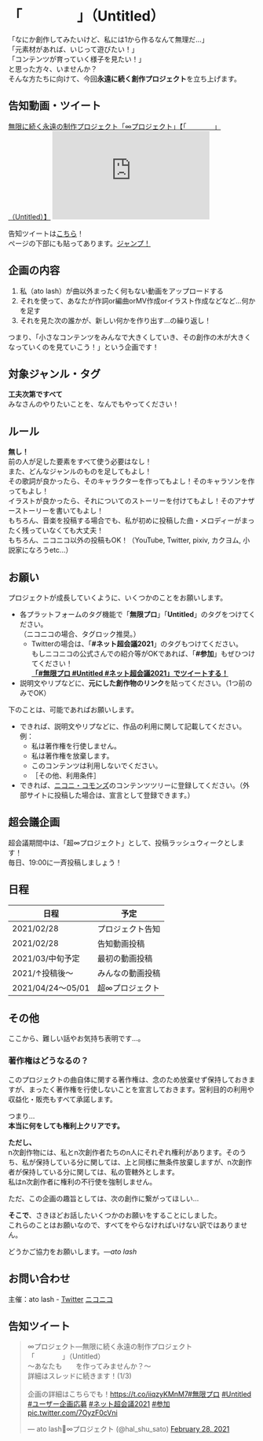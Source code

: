 # 「　　　　」（Untitled）

「なにか創作してみたいけど、私には1から作るなんて無理だ…」  
「元素材があれば、いじって遊びたい！」  
「コンテンツが育っていく様子を見たい！」  
と思った方々、いませんか？  
そんな方たちに向けて、今回**永遠に続く創作プロジェクト**を立ち上げます。

## 告知動画・ツイート

<script type="application/javascript" src="https://embed.nicovideo.jp/watch/sm38346967/script?w=320&h=180"></script><noscript><a href="https://www.nicovideo.jp/watch/sm38346967">無限に続く永遠の制作プロジェクト「∞プロジェクト」【「　　　　」（Untitled）】</a></noscript>
<iframe width="320" height="180" src="https://www.youtube.com/embed/Y8UPA-D2glI" frameborder="0" allow="accelerometer; autoplay; clipboard-write; encrypted-media; gyroscope; picture-in-picture" allowfullscreen></iframe>

告知ツイートは[こちら](https://twitter.com/hal_shu_sato/status/1365867078134079488)！  
ぺージの下部にも貼ってあります。[ジャンプ！](#告知ツイート)

## 企画の内容

1. 私（ato lash）が曲以外まったく何もない動画をアップロードする
1. それを使って、あなたが作詞or編曲orMV作成orイラスト作成などなど…何かを足す
1. それを見た次の誰かが、新しい何かを作り出す…の繰り返し！

つまり、「小さなコンテンツをみんなで大きくしていき、その創作の木が大きくなっていくのを見ていこう！」という企画です！

## 対象ジャンル・タグ

**工夫次第ですべて**  
みなさんのやりたいことを、なんでもやってください！

## ルール

**無し！**  
前の人が足した要素をすべて使う必要はなし！  
また、どんなジャンルのものを足してもよし！  
その歌詞が良かったら、そのキャラクターを作ってもよし！そのキャラソンを作ってもよし！  
イラストが良かったら、それについてのストーリーを付けてもよし！そのアナザーストーリーを書いてもよし！  
もちろん、音楽を投稿する場合でも、私が初めに投稿した曲・メロディーがまったく残っていなくても大丈夫！  
もちろん、ニコニコ以外の投稿もOK！（YouTube, Twitter, pixiv, カクヨム, 小説家になろうetc...）

## お願い

プロジェクトが成長していくように、いくつかのことをお願いします。

* 各プラットフォームのタグ機能で「**無限プロ**」「**Untitled**」のタグをつけてください。  
  （ニコニコの場合、タグロック推奨。）
  * Twitterの場合は、「**#ネット超会議2021**」のタグもつけてください。  
    もしニコニコの公式さんでの紹介等がOKであれば、「**#参加**」もぜひつけてください！  
    [**「#無限プロ #Untitled #ネット超会議2021」でツイートする！**](https://twitter.com/intent/tweet?hashtags=無限プロ,Untitled,ネット超会議2021)
* 説明文やリプなどに、**元にした創作物のリンク**を貼ってください。（1つ前のみでOK）

下のことは、可能であればお願いします。

* できれば、説明文やリプなどに、作品の利用に関して記載してください。  
  例：
  * 私は著作権を行使しません。
  * 私は著作権を放棄します。
  * このコンテンツは利用しないでください。
  * ［その他、利用条件］
* できれば、[ニコニ・コモンズ](https://commons.nicovideo.jp/)のコンテンツツリーに登録してください。（外部サイトに投稿した場合は、宣言として登録できます。）

## 超会議企画

超会議期間中は、「超∞プロジェクト」として、投稿ラッシュウィークとします！  
毎日、19:00に一斉投稿しましょう！

## 日程

日程 | 予定
---- | ----
2021/02/28 | プロジェクト告知
2021/02/28 | 告知動画投稿
2021/03/中旬予定 | 最初の動画投稿
2021/↑投稿後～ | みんなの動画投稿
2021/04/24～05/01 | 超∞プロジェクト

## その他

ここから、難しい話やお気持ち表明です…。

### 著作権はどうなるの？

このプロジェクトの曲自体に関する著作権は、念のため放棄せず保持しておきますが、まったく著作権を行使しないことを宣言しておきます。営利目的の利用や収益化・販売もすべて承諾します。

つまり…  
**本当に何をしても権利上クリアです。**

**ただし、**  
n次創作物には、私とn次創作者たちのn人にそれぞれ権利があります。そのうち、私が保持している分に関しては、上と同様に無条件放棄しますが、n次創作者が保持している分に関しては、私の管轄外とします。  
私はn次創作者に権利の不行使を強制しません。

ただ、この企画の趣旨としては、次の創作に繋がってほしい…

**そこで**、さきほどお話したいくつかのお願いをすることにしました。  
これらのことはお願いなので、すべてをやらなければいけない訳ではありません。

どうかご協力をお願いします。_―ato lash_

## お問い合わせ

主催：ato lash - [Twitter](https://twitter.com/hal_shu_sato) [ニコニコ](https://www.nicovideo.jp/user/43034063)

## 告知ツイート

<blockquote class="twitter-tweet"><p lang="ja" dir="ltr">∞プロジェクト―無限に続く永遠の制作プロジェクト<br>「　　　　」（Untitled）<br>～あなたも　　を作ってみませんか？～<br>詳細はスレッドに続きます！(1/3)<br><br>企画の詳細はこちらでも！<a href="https://t.co/iiqzyKMnM7">https://t.co/iiqzyKMnM7</a><a href="https://twitter.com/hashtag/%E7%84%A1%E9%99%90%E3%83%97%E3%83%AD?src=hash&amp;ref_src=twsrc%5Etfw">#無限プロ</a> <a href="https://twitter.com/hashtag/Untitled?src=hash&amp;ref_src=twsrc%5Etfw">#Untitled</a> <a href="https://twitter.com/hashtag/%E3%83%A6%E3%83%BC%E3%82%B6%E3%83%BC%E4%BC%81%E7%94%BB%E5%BF%9C%E5%8B%9F?src=hash&amp;ref_src=twsrc%5Etfw">#ユーザー企画応募</a> <a href="https://twitter.com/hashtag/%E3%83%8D%E3%83%83%E3%83%88%E8%B6%85%E4%BC%9A%E8%AD%B02021?src=hash&amp;ref_src=twsrc%5Etfw">#ネット超会議2021</a> <a href="https://twitter.com/hashtag/%E5%8F%82%E5%8A%A0?src=hash&amp;ref_src=twsrc%5Etfw">#参加</a> <a href="https://t.co/7OyzF0cVni">pic.twitter.com/7OyzF0cVni</a></p>&mdash; ato lash🍎∞プロジェクト (@hal_shu_sato) <a href="https://twitter.com/hal_shu_sato/status/1365867078134079488?ref_src=twsrc%5Etfw">February 28, 2021</a></blockquote> <script async src="https://platform.twitter.com/widgets.js" charset="utf-8"></script>
